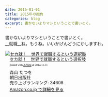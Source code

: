```yaml
---
date: 2015-01-01
title: 2015年の抱負
categories: blog
excerpt: 書かないよりマシということで書いとく。
---
```


書かないよりマシということで書いとく。  
__就職__ね。もうね。いいかげんどうにかしますわ。

<div class="azlink-box"><div class="azlink-image" style="float:left"><a href="http://www.amazon.co.jp/exec/obidos/ASIN/B00DVDWZ0Q/warikiru-22/ref=nosim/" name="azlinklink" target="_blank"><img src="http://ecx.images-amazon.com/images/I/61ok3myhoGL._SL160_.jpg" alt="セカ就！　世界で就職するという選択肢" style="border:none" /></a></div><div class="azlink-info" style="float:left;margin-left:15px;line-height:120%"><div class="azlink-name" style="margin-bottom:10px;line-height:120%"><a href="http://www.amazon.co.jp/exec/obidos/ASIN/B00DVDWZ0Q/warikiru-22/ref=nosim/" name="azlinklink" target="_blank">セカ就！　世界で就職するという選択肢</a><div class="azlink-powered-date" style="font-size:7pt;margin-top:5px;font-family:verdana;line-height:120%">posted with <a href="http://sakuratan.biz/azlink/dp/%E3%82%BB%E3%82%AB%E5%B0%B1%EF%BC%81%E3%80%80%E4%B8%96%E7%95%8C%E3%81%A7%E5%B0%B1%E8%81%B7%E3%81%99%E3%82%8B%E3%81%A8%E3%81%84%E3%81%86%E9%81%B8%E6%8A%9E%E8%82%A2/B00DVDWZ0Q/warikiru-22" target="_blank">AZlink</a>  at 2014.12.31</div></div><div class="azlink-detail">森山 たつを<br />朝日出版社<br />売り上げランキング: 34608<br /></div><div class="azlink-link" style="margin-top:5px"><a href="http://www.amazon.co.jp/exec/obidos/ASIN/B00DVDWZ0Q/warikiru-22/ref=nosim/" target="_blank">Amazon.co.jp で詳細を見る</a></div></div><div class="azlink-footer" style="clear:left"></div></div>
